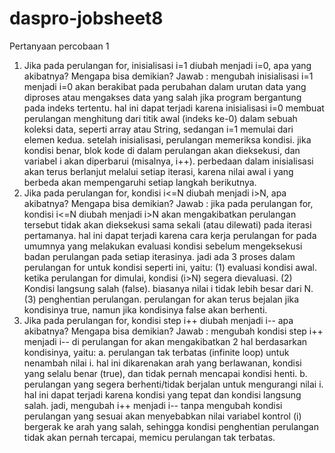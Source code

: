 # daspro-jobsheet8

Pertanyaan percobaan 1
1. Jika pada perulangan for, inisialisasi i=1 diubah menjadi i=0, apa yang akibatnya? Mengapa bisa demikian?
Jawab : mengubah inisialisasi i=1 menjadi i=0 akan berakibat pada perubahan dalam urutan data yang diproses atau mengakses data yang salah jika program bergantung pada indeks tertentu. hal ini dapat terjadi karena inisialisasi i=0 membuat perulangan menghitung dari titik awal (indeks ke-0) dalam sebuah koleksi data, seperti array atau String, sedangan i=1 memulai dari elemen kedua.
setelah inisialisasi, perulangan memeriksa kondisi. jika kondisi benar, blok kode di dalam perulangan akan dieksekusi, dan variabel i akan diperbarui (misalnya, i++). perbedaan dalam inisialisasi akan terus berlanjut melalui setiap iterasi, karena nilai awal i yang berbeda akan mempengaruhi setiap langkah berikutnya.
2. Jika pada perulangan for, kondisi i<=N diubah menjadi i>N, apa akibatnya? Mengapa bisa demikian?
Jawab : jika pada perulangan for, kondisi i<=N diubah menjadi i>N akan mengakibatkan perulangan tersebut tidak akan dieksekusi sama sekali (atau dilewati) pada iterasi pertamanya. hal ini dapat terjadi karena cara kerja perulangan for pada umumnya yang melakukan evaluasi kondisi sebelum mengeksekusi badan perulangan pada setiap iterasinya. jadi ada 3 proses dalam perulangan for untuk kondisi seperti ini, yaitu:
  (1) evaluasi kondisi awal. ketika perulangan for dimulai, kondisi (i>N) segera dievaluasi.
  (2) Kondisi langsung salah (false). biasanya nilai i tidak lebih besar dari N.
  (3) penghentian perulangan. perulangan for akan terus bejalan jika kondisinya true, namun jika kondisinya false akan berhenti.
3. Jika pada perulangan for, kondisi step i++ diubah menjadi i-- apa akibatnya? Mengapa bisa demikian?
Jawab : mengubah kondisi step i++ menjadi i-- di perulangan for akan mengakibatkan 2 hal berdasarkan kondisinya, yaitu:
a. perulangan tak terbatas (infinite loop) untuk nenambah nilai i. hal ini dikarenakan arah yang berlawanan, kondisi yang selalu benar (true), dan tidak pernah mencapai kondisi henti.
b. perulangan yang segera berhenti/tidak berjalan untuk mengurangi nilai i. hal ini dapat terjadi karena kondisi yang tepat dan kondisi langsung salah.
jadi, mengubah i++ menjadi i-- tanpa mengubah kondisi perulangan yang sesuai akan menyebabkan nilai variabel kontrol (i) bergerak ke arah yang salah, sehingga kondisi penghentian perulangan tidak akan pernah tercapai, memicu perulangan tak terbatas. 